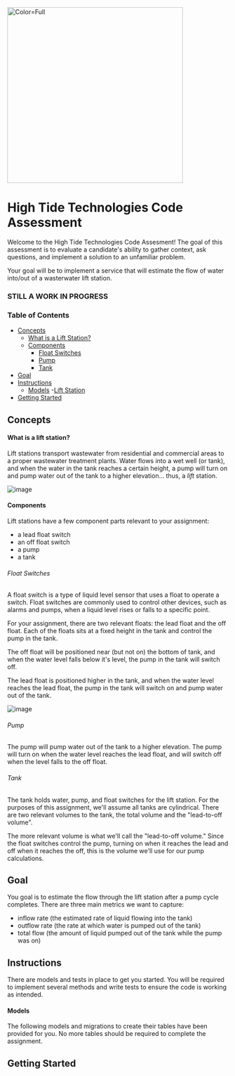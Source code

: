 
<img width="400" alt="Color=Full" src="https://github.com/HighTideTechnologies/htt-interview/assets/55821525/1785501d-da4a-4b3a-a164-2af33f6ab360">

# High Tide Technologies Code Assessment

Welcome to the High Tide Technologies Code Assesment! The goal of this assessment is to evaluate a candidate's ability to gather context, ask questions, and implement a solution to an unfamiliar problem.

Your goal will be to implement a service that will estimate the flow of water into/out of a wasterwater lift station.

### STILL A WORK IN PROGRESS

### Table of Contents
- [Concepts](https://github.com/HighTideTechnologies/htt-interview/main/README.md#concepts)
    - [What is a Lift Station?](https://github.com/HighTideTechnologies/htt-interview/main/README.md#what-is-a-lift-station)
    - [Components](https://github.com/HighTideTechnologies/htt-interview/main/README.md#components)
        - [Float Switches](https://github.com/HighTideTechnologies/htt-interview/main/README.md#float-switches)
        - [Pump](https://github.com/HighTideTechnologies/htt-interview/main/README.md#pump)
        - [Tank](https://github.com/HighTideTechnologies/htt-interview/main/README.md#tank)
- [Goal](https://github.com/HighTideTechnologies/htt-interview/main/README.md#instructions)
- [Instructions](https://github.com/HighTideTechnologies/htt-interview/main/README.md#instructions)
    - [Models](https://github.com/HighTideTechnologies/htt-interview/main/README.md#models)
        -[Lift Station](https://github.com/HighTideTechnologies/htt-interview/main/README.md#lift_station)
- [Getting Started](https://github.com/HighTideTechnologies/htt-interview/main/README.md#getting-started)

## Concepts
#### What is a lift station?
Lift stations transport wastewater from residential and commercial areas to a proper wastewater treatment plants. Water flows into a wet well (or tank), and when the water in the tank reaches a certain height, a pump will turn on and pump water out of the tank to a higher elevation... thus, a _lift_ station.

![image](https://github.com/HighTideTechnologies/htt-interview/assets/55821525/ef2e4163-fc96-4569-b162-cbe76ce2c8a7)


#### Components
Lift stations have a few component parts relevant to your assignment:

- a lead float switch
- an off float switch
- a pump
- a tank

###### Float Switches
A float switch is a type of liquid level sensor that uses a float to operate a switch. Float switches are commonly used to control other devices, such as alarms and pumps, when a liquid level rises or falls to a specific point.

For your assignment, there are two relevant floats: the lead float and the off float. Each of the floats sits at a fixed height in the tank and control the pump in the tank.

The off float will be positioned near (but not on) the bottom of tank, and when the water level falls below it's level, the pump in the tank will switch off.

The lead float is positioned higher in the tank, and when the water level reaches the lead float, the pump in the tank will switch on and pump water out of the tank.

![image](https://github.com/HighTideTechnologies/htt-interview/assets/55821525/91d0b51c-3a21-4bbd-98bd-ef7a6f5d3a19)

###### Pump
The pump will pump water out of the tank to a higher elevation. The pump will turn on when the water level reaches the lead float, and will switch off when the level falls to the off float.


###### Tank
The tank holds water, pump, and float switches for the lift station. For the purposes of this assignment, we'll assume all tanks are cylindrical. There are two relevant volumes to the tank, the total volume and the "lead-to-off volume".

The more relevant volume is what we'll call the "lead-to-off volume." Since the float switches control the pump, turning on when it reaches the lead and off when it reaches the off, this is the volume we'll use for our pump calculations.

## Goal
You goal is to estimate the flow through the lift station after a pump cycle completes. There are three main metrics we want to capture:

-  inflow rate (the estimated rate of liquid flowing into the tank)
-  outflow rate (the rate at which water is pumped out of the tank)
-  total flow (the amount of liquid pumped out of the tank while the pump was on)

## Instructions
There are models and tests in place to get you started. You will be required to implement several methods and write tests to ensure the code is working as intended.

#### Models
The following models and migrations to create their tables have been provided for you. No more tables should be required to complete the assignment.

## Getting Started
